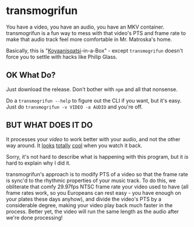 # transmogrifun

You have a video, you have an audio, you have an MKV container. transmogrifun is a fun way to mess with that video's PTS and frame rate to make that audio track feel more comfortable in Mr. Matroska's home.

Basically, this is "[Koyaanisqatsi](https://www.imdb.com/title/tt0085809/)-in-a-Box" - except `transmogrifun` doesn't force you to settle with hacks like Philip Glass.

## OK What Do?

Just download the release. Don't bother with `npm` and all that nonsense.

Do a `transmogrifun --help` to figure out the CLI if you want, but it's easy. Just do `transmogrifun -v VIDEO -a AUDIO` and you're off.

## BUT WHAT DOES IT DO

It processes your *video* to work better with your audio, and not the other way around. It [looks](https://grathwohl.me/sessions/dd.mov) [totally](https://grathwohl.me/sessions/cmyk-tyler-inverted.mp4) [cool](https://grathwohl.me/sessions/atsr.mov) when you watch it back.

Sorry, it's not hard to describe what is happening with this program, but it *is* hard to explain why I did it.

transmogrifun's approach is to modify PTS of a video so that the frame rate is sync'd to the rhythmic properties of your music track. To do this, we obliterate that comfy 29.97fps NTSC frame rate your video used to have (all frame rates work, so you Europeans can rest easy - you have enough on your plates these days anyhow), and divide the video's PTS by a considerable degree, making your video play back much faster in the process. Better yet, the video will run the same length as the audio after we're done processing!

